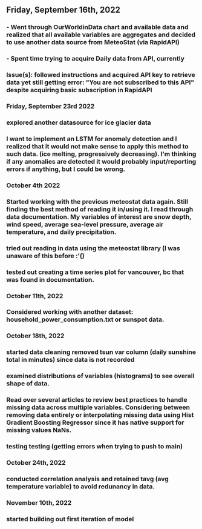## Friday, September 16th, 2022
### - Went through OurWorldinData chart and available data and realized that all available variables are aggregates and decided to use another data source from MeteoStat (via RapidAPI)
### - Spent time trying to acquire Daily data from API, currently 
### Issue(s): followed instructions and acquired API key to retrieve data yet still getting error: "You are not subscribed to this API" despite acquiring basic subscription in RapidAPI


### Friday, September 23rd 2022
### explored another datasource for ice glacier data 
### I want to implement an LSTM for anomaly detection and I realized that it would not make sense to apply this method to such data. (ice melting, progressively decreasing). I'm thinking if any anomalies are detected it would probably input/reporting errors if anything, but I could be wrong. 

### October 4th 2022
### Started working with the previous meteostat data again. Still finding the best method of reading it in/using it. I read through data documentation. My variables of interest are snow depth, wind speed, average sea-level pressure, average air temperature, and daily precipitation.
### tried out reading in data using the meteostat library (I was unaware of this before :'()
### tested out creating a time series plot for vancouver, bc that was found in documentation. 

### October 11th, 2022
### Considered working with another dataset: household_power_consumption.txt or sunspot data. 

### October 18th, 2022 
### started data cleaning removed tsun var column (daily sunshine total in minutes) since data is not recorded
### examined distributions of variables (histograms) to see overall shape of data. 
### Read over several articles to review best practices to handle missing data across multiple variables. Considering between removing data entirely or interpolating missing data using Hist Gradient Boosting Regressor since it has native support for missing values NaNs. 

### testing testing (getting errors when trying to push to main)

### October 24th, 2022
### conducted correlation analysis and retained tavg (avg temperature variable) to avoid redunancy in data. 

### November 10th, 2022
### started building out first iteration of model 

